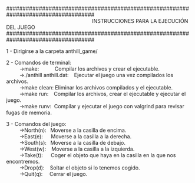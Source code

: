###################################################################################<br>
&emsp; &emsp; &emsp; &emsp;  &emsp;  &emsp;  &emsp;  &emsp;  &emsp;  &emsp;  &emsp;  &emsp;  &emsp; INSTRUCCIONES PARA LA EJECUCIÓN DEL JUEGO<br>
###################################################################################<br>

1 - Dirigirse a la carpeta anthill_game/ 
 
2 - Comandos de terminal:<br>
&emsp; &emsp;   ->make: &ensp;&ensp;&ensp;&ensp;&ensp; Compilar los archivos y crear el ejecutable.<br>
&emsp; &emsp;   ->./anthill anthill.dat: &ensp; Ejecutar el juego una vez compilados los archivos.<br>
&emsp; &emsp;   ->make clean: Eliminar los archivos compilados y el ejecutable.<br>
&emsp; &emsp;   ->make run: &ensp; Compilar los archivos, crear el ejecutable y ejecutar el juego.<br>
&emsp; &emsp;   ->make runv:&nbsp; Compilar y ejecutar el juego con valgrind para revisar fugas de memoria.<br>

3 - Comandos del juego:<br>
&emsp; &emsp;   ->North(n): &ensp;Moverse a la casilla de encima.<br>
&emsp; &emsp;   ->East(e): &ensp;&ensp;&nbsp;Moverse a la casilla a la derecha.<br>
&emsp; &emsp;   ->South(s): &ensp;Moverse a la casilla de debajo.<br>
&emsp; &emsp;   ->West(w): &ensp;  Moverse a la casilla a la izquierda.<br>
&emsp; &emsp;   ->Take(t): &ensp;  &ensp;Coger el objeto que haya en la casilla en la que nos encontremos.<br>
&emsp; &emsp;   ->Drop(d): &ensp; Soltar el objeto si lo tenemos cogido.<br>
&emsp; &emsp;   ->Quit(q): &ensp;  &nbsp;Cerrar el juego.<br>
